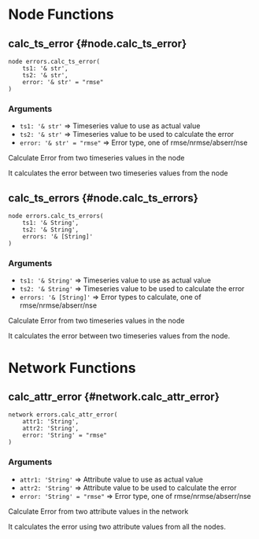 # Node Functions
## calc_ts_error {#node.calc_ts_error}
```sig
node errors.calc_ts_error(
    ts1: '& str',
    ts2: '& str',
    error: '& str' = "rmse"
)
```

### Arguments
- `ts1: '& str'` => Timeseries value to use as actual value
- `ts2: '& str'` => Timeseries value to be used to calculate the error
- `error: '& str' = "rmse"` => Error type, one of rmse/nrmse/abserr/nse

Calculate Error from two timeseries values in the node

It calculates the error between two timeseries values from the node
## calc_ts_errors {#node.calc_ts_errors}
```sig
node errors.calc_ts_errors(
    ts1: '& String',
    ts2: '& String',
    errors: '& [String]'
)
```

### Arguments
- `ts1: '& String'` => Timeseries value to use as actual value
- `ts2: '& String'` => Timeseries value to be used to calculate the error
- `errors: '& [String]'` => Error types to calculate, one of rmse/nrmse/abserr/nse

Calculate Error from two timeseries values in the node

It calculates the error between two timeseries values from the node.
# Network Functions
## calc_attr_error {#network.calc_attr_error}
```sig
network errors.calc_attr_error(
    attr1: 'String',
    attr2: 'String',
    error: 'String' = "rmse"
)
```

### Arguments
- `attr1: 'String'` => Attribute value to use as actual value
- `attr2: 'String'` => Attribute value to be used to calculate the error
- `error: 'String' = "rmse"` => Error type, one of rmse/nrmse/abserr/nse

Calculate Error from two attribute values in the network

It calculates the error using two attribute values from all the nodes.
